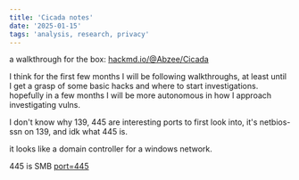 ```yaml
---
title: 'Cicada notes'
date: '2025-01-15'
tags: 'analysis, research, privacy'
---
```


a walkthrough for the box: [hackmd.io/@Abzee/Cicada](https://hackmd.io/@Abzee/Cicada)

I think for the first few months I will be following walkthroughs, at least until I get a grasp of some basic hacks and where to start investigations. hopefully in a few months I will be more autonomous in how I approach investigating vulns.

I don't know why 139, 445 are interesting ports to first look into, it's netbios-ssn on 139, and idk what 445 is.

it looks like a domain controller for a windows network.

445 is SMB [port=445](https://www.speedguide.net/port.php?port=445)


